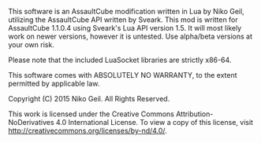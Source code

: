 This software is an AssaultCube modification written in Lua by Niko Geil, utilizing the AssaultCube API written by Sveark. This mod is written for AssaultCube 1.1.0.4 using Sveark's Lua API version 1.5. It will most likely work on newer versions, however it is untested. Use alpha/beta versions at your own risk.

Please note that the included LuaSocket libraries are strictly x86-64.

This software comes with ABSOLUTELY NO WARRANTY, to the extent permitted by applicable law.

Copyright (C) 2015 Niko Geil. All Rights Reserved.

This work is licensed under the Creative Commons Attribution-NoDerivatives 4.0 International License. To view a copy of this license, visit http://creativecommons.org/licenses/by-nd/4.0/.
